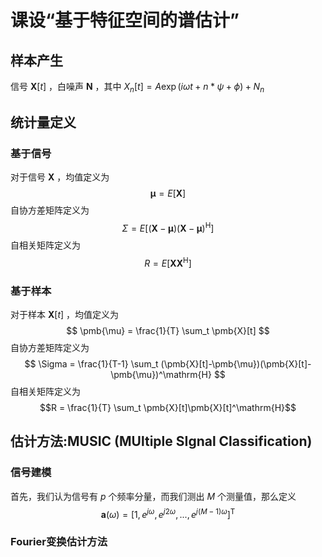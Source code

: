 # 课设“基于特征空间的谱估计”

## 样本产生
信号 $\pmb{X}[t]$ ，白噪声 $\pmb{N}$ ，其中 $X_n[t] = A\exp(i\omega t + n*\psi + \phi) + N_n$ 

## 统计量定义
### 基于信号
对于信号 $\pmb{X}$ ，均值定义为
$$
\pmb{\mu} = E[\pmb{X}]
$$
自协方差矩阵定义为
$$
\Sigma = E[(\pmb{X}-\pmb{\mu})(\pmb{X}-\pmb{\mu})^\mathrm{H}]
$$
自相关矩阵定义为
$$
R = E[\pmb{X}\pmb{X}^\mathrm{H}]
$$

### 基于样本
对于样本 $\pmb{X}[t]$ ，均值定义为
$$
\pmb{\mu} = \frac{1}{T} \sum_t \pmb{X}[t]
$$
自协方差矩阵定义为
$$
\Sigma = \frac{1}{T-1} \sum_t (\pmb{X}[t]-\pmb{\mu})(\pmb{X}[t]-\pmb{\mu})^\mathrm{H}
$$
自相关矩阵定义为
$$R = \frac{1}{T} \sum_t \pmb{X}[t]\pmb{X}[t]^\mathrm{H}$$

## 估计方法:MUSIC (MUltiple SIgnal Classification)
### 信号建模
首先，我们认为信号有 $p$ 个频率分量，而我们测出 $M$ 个测量值，那么定义
$$
\pmb{a}(\omega) = [1,e^{j\omega},e^{j2\omega},...,e^{j(M-1)\omega}]^\mathrm{T}
$$

### Fourier变换估计方法
